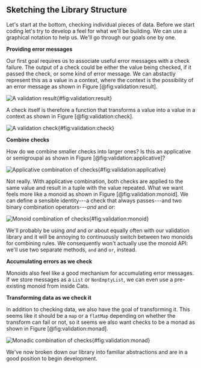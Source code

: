 ## Sketching the Library Structure

Let's start at the bottom,
checking individual pieces of data.
Before we start coding
let's try to develop a feel
for what we'll be building.
We can use a graphical notation to help us.
We'll go through our goals one by one.

**Providing error messages**

Our first goal requires us to
associate useful error messages with a check failure.
The output of a check could be either the value being checked,
if it passed the check, or some kind of error message.
We can abstactly represent this as a value in a context,
where the context is the possibility of an error message
as shown in Figure [@fig:validation:result].

![A validation result](src/pages/case-studies/validation/result.pdf+svg){#fig:validation:result}

A check itself is therefore a function that
transforms a value into a value in a context
as shown in Figure [@fig:validation:check].

![A validation check](src/pages/case-studies/validation/check.pdf+svg){#fig:validation:check}

**Combine checks**

How do we combine smaller checks into larger ones?
Is this an applicative or semigroupal
as shown in Figure [@fig:validation:applicative]?

![Applicative combination of checks](src/pages/case-studies/validation/applicative.pdf+svg){#fig:validation:applicative}

Not really.
With applicative combination,
both checks are applied to the same value
and result in a tuple with the value repeated.
What we want feels more like a monoid
as shown in Figure [@fig:validation:monoid].
We can define a sensible identity---a check that always passes---and
two binary combination operators---*and* and *or*:

![Monoid combination of checks](src/pages/case-studies/validation/monoid.pdf+svg){#fig:validation:monoid}

We'll probably be using *and* and *or* about equally often
with our validation library
and it will be annoying to continuously
switch between two monoids for combining rules.
We consequently won't actually use the monoid API:
we'll use two separate methods, `and` and `or`, instead.

**Accumulating errors as we check**

Monoids also feel like a good mechanism
for accumulating error messages.
If we store messages as a `List` or `NonEmptyList`,
we can even use a pre-existing monoid from inside Cats.

**Transforming data as we check it**

In addition to checking data,
we also have the goal of transforming it.
This seems like it should be a `map` or a `flatMap`
depending on whether the transform can fail or not,
so it seems we also want checks to be a monad
as shown in Figure [@fig:validation:monad].

![Monadic combination of checks](src/pages/case-studies/validation/monad.pdf+svg){#fig:validation:monad}

We've now broken down our library into familiar abstractions
and are in a good position to begin development.
